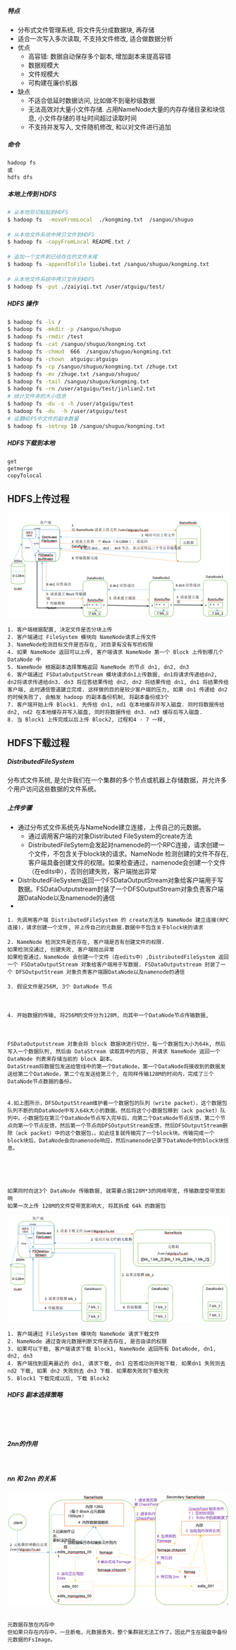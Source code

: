 ##### 特点

- 分布式文件管理系统, 将文件先分成数据块, 再存储
- 适合一次写入多次读取, 不支持文件修改, 适合做数据分析
- 优点
  - 高容错: 数据自动保存多个副本, 增加副本来提高容错
  - 数据规模大
  - 文件规模大
  - 可构建在廉价机器
- 缺点
  - 不适合低延时数据访问, 比如做不到毫秒级数据
  - 无法高效对大量小文件存储. 占用NameNode大量的内存存储目录和块信息, 小文件存储的寻址时间超过读取时间
  - 不支持并发写入, 文件随机修改, 和以对文件进行追加

##### 命令

```
hadoop fs
或
hdfs dfs
```

##### 本地上传到 HDFS

```bash
# 从本地剪切粘贴到HDFS
$ hadoop fs  -moveFromLocal  ./kongming.txt  /sanguo/shuguo

# 从本地文件系统中拷贝文件到HDFS
$ hadoop fs -copyFromLocal README.txt /

# 追加一个文件到已经存在的文件末尾
$ hadoop fs -appendToFile liubei.txt /sanguo/shuguo/kongming.txt

# 从本地文件系统中拷贝文件到HDFS
$ hadoop fs -put ./zaiyiqi.txt /user/atguigu/test/
```

##### HDFS 操作

```bash
$ hadoop fs -ls /
$ hadoop fs -mkdir -p /sanguo/shuguo
$ hadoop fs -rmdir /test
$ hadoop fs -cat /sanguo/shuguo/kongming.txt
$ hadoop fs -chmod  666  /sanguo/shuguo/kongming.txt
$ hadoop fs -chown  atguigu:atguigu
$ hadoop fs -cp /sanguo/shuguo/kongming.txt /zhuge.txt
$ hadoop fs -mv /zhuge.txt /sanguo/shuguo/
$ hadoop fs -tail /sanguo/shuguo/kongming.txt
$ hadoop fs -rm /user/atguigu/test/jinlian2.txt
# 统计文件夹的大小信息
$ hadoop fs -du -s -h /user/atguigu/test
$ hadoop fs -du  -h /user/atguigu/test
# 设置HDFS中文件的副本数量
$ hadoop fs -setrep 10 /sanguo/shuguo/kongming.txt
```

##### HDFS下载到本地

```
get
getmerge
copyTolocal
```

## HDFS上传过程

![HDFS上传数据过程](../image/HDFS上传数据过程.png)

```
1. 客户端根据配置, 决定文件是否分块上传
2. 客户端通过 FileSystem 模块向 NameNode请求上传文件
3. NameNode检测目标文件是否存在, 对目录有没有写的权限
4. 如果 NameNode 返回可以上传, 客户端请求 NameNode 第一个 Block 上传到哪几个 DataNode 中
5. NameNode 根据副本选择策略返回 NameNode 的节点 dn1, dn2, dn3
6. 客户端通过 FSDataOutputStream 模块请求dn1上传数据, dn1将请求传递给dn2, dn2将请求传递给dn3. dn3 将应答结果传给 dn2, dn2 将结果传给 dn1, dn1 将结果传给客户端, 此时通信管道建立完成. 这样做的目的是较少客户端的压力, 如果 dn1 传递给 dn2 的时候失败了, 会触发 hadoop 的副本备份机制, 将副本备份成3个
7. 客户端开始上传 Block1. 先传给 dn1, nd1 在本地缓存并写入磁盘. 同时将数据传给 dn2, nd2 在本地缓存并写入磁盘, 同时将数据传给 dn3. nd3 缓存后写入磁盘.
8. 当 Block1 上传完成以后上传 Block2, 过程和4 - 7 一样,   
```

## HDFS下载过程

##### DistributedFileSystem

分布式文件系统, 是允许我们在一个集群的多个节点或机器上存储数据，并允许多个用户访问这些数据的文件系统。

#####

#####

#####

##### 上传步骤

- 通过分布式文件系统先与NameNode建立连接，上传自己的元数据。
  - 通过调用客户端的对象Distributed FileSystem的create方法
  - DistributedFileSytem会发起对namenode的一个RPC连接，请求创建一个文件，不包含关于block块的请求。NameNode 检测创建的文件不存在, 客户端具备创建文件的权限。如果检查通过，namenode会创建一个文件（在edits中），否则创建失败，客户端抛出异常
- DistributedFileSystem返回一个FSDataOutputStream对象给客户端用于写数据。FSDataOutputstream封装了一个DFSOutputStream对象负责客户端跟DataNode以及namenode的通信
- 

```
1. 先调用客户端 DistributedFileSystem 的 create方法与 NameNode 建立连接(RPC 连接)，请求创建一个文件, 并上传自己的元数据.数据中不包含关于block块的请求

2. NameNode 检测文件是否存在, 客户端是否有创建文件的权限. 
如果检测没通过, 创建失败, 客户端抛出异常
如果检查通过，NameNode 会创建一个文件（在edits中）,DistributedFileSystem 返回一个 FSDataOutputStream 对象给客户端用于写数据. FSDataOutputstream 封装了一个 DFSOutputStream 对象负责客户端跟DataNode以及namenode的通信

3. 假设文件是256M, 3个 DataNode 节点



4. 开始数据的传输, 将256M的文件分为128M, 向其中一个DataNode节点传输数据, 



FSDataOutputstream 对象会将 block 数据块进行切分，每一个数据包大小为64k, 然后写入一个数据队列, 然后由 DataStream 读取其中的内容, 并请求 NameNode 返回一个 DataNode 列表来存储当前的 block 副本。
DataStream将数据包发送给管线中的第一个DataNode，第一个DataNode将接收到的数据发送给第二个DataNode，第二个在发送给第三个, 在同样传输128M的时间内，完成了三个DataNode节点数据的备份。


4.如上图所示，DFSOutputStream维护着一个数据包的队列（write packet），这个数据包队列不断的向DataNode中写入64k大小的数据。然后将这个小数据包移到（ack packet）队列中。小数据包在第三个DataNode节点写入完毕后，向第二个DataNode节点反馈，第二个节点向第一个节点反馈，然后第一个节点向DFSOutputStream反馈，然后DFSOutputStream删除（ack packet）中的这个数据包，。如此往复就传输完了一个block块。传输完成一个block块后，DataNode会向namenode响应，然后namenode记录下DataNode中的block块信息。





如果同时向这3个 DataNode 传输数据, 就需要占据128M*3的网络带宽, 传输数度受带宽影响
如果一次上传 128M的文件受带宽影响大, 将其拆成 64k 的数据包

```



























![HDFS下载数据过程](../image/HDFS下载数据过程.png)

```
1. 客户端通过 FileSystem 模块向 NameNode 请求下载文件
2. NameNode 通过查询元数据判断文件是否存在, 是否由读的权限
3. 如果可以下载, 客户端请求下载 Block1, NameNode 返回所有 DataNode, dn1, dn2, dn3
4. 客户端找到距离最近的 dn1, 请求下载, dn1 应答成功则开始下载. 如果dn1 失败则去 nd2 下载, 如果 dn2 失败则去 dn3 下载. 如果都失败则下载失败
5. Block1 下载完成以后, 下载 Block2
```

##### HDFS 副本选择策略

```




```

##### 2nn的作用

```


```

##### nn 和 2nn 的关系

![NN和2NN运行过程](../image/NN和2NN运行过程.png)

```

元数据存放在内存中
但如果只存在内存中，一旦断电，元数据丢失，整个集群就无法工作了。因此产生在磁盘中备份元数据的FsImage。


```







